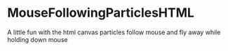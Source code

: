 # MouseFollowingParticlesHTML
A little fun with the html canvas particles follow mouse and fly away while holding down mouse
